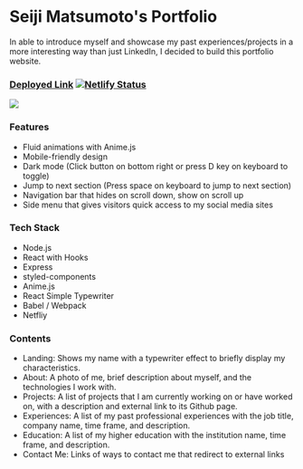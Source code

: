 # Seiji Matsumoto's Portfolio

In able to introduce myself and showcase my past experiences/projects in a more interesting way than just LinkedIn,
I decided to build this portfolio website.
### [Deployed Link](https://www.seijimatsumoto.me) [![Netlify Status](https://api.netlify.com/api/v1/badges/6cd9f370-e832-42c2-b069-9ea05fca767f/deploy-status)](https://app.netlify.com/sites/seijimatsumoto/deploys)
![](https://i.imgur.com/8MEIt3E.png)

### Features
* Fluid animations with Anime.js
* Mobile-friendly design
* Dark mode (Click button on bottom right or press D key on keyboard to toggle)
* Jump to next section (Press space on keyboard to jump to next section)
* Navigation bar that hides on scroll down, show on scroll up
* Side menu that gives visitors quick access to my social media sites

### Tech Stack

- Node.js
- React with Hooks
- Express
- styled-components
- Anime.js
- React Simple Typewriter
- Babel / Webpack
- Netfliy

### Contents
* Landing: Shows my name with a typewriter effect to briefly display my characteristics.
* About: A photo of me, brief description about myself, and the technologies I work with.
* Projects: A list of projects that I am currently working on or have worked on, with a description and external link to its Github page.
* Experiences: A list of my past professional experiences with the job title, company name, time frame, and description.
* Education: A list of my higher education with the institution name, time frame, and description.
* Contact Me: Links of ways to contact me that redirect to external links
